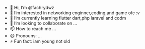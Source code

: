 - 👋 Hi, I’m @fachrydwz
- 👀 I’m interested in networking enginner,coding,and game ofc :v
- 🌱 I’m currently learning flutter dart,php laravel and codm
- 💞️ I’m looking to collaborate on ...
- 📫 How to reach me ...
- 😄 Pronouns: ...
- ⚡ Fun fact: iam young not old

<!---
fachrydwz/fachrydwz is a ✨ special ✨ repository because its `README.md` (this file) appears on your GitHub profile.
You can click the Preview link to take a look at your changes.
--->
